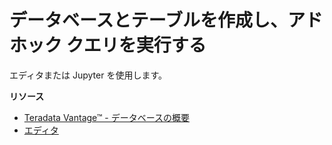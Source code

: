 データベースとテーブルを作成し、アドホック クエリを実行する
===========================================================

エディタまたは Jupyter を使用します。

**リソース**

-   [Teradata Vantage™ - データベースの概要](https://docs.teradata.com/search/all?query=Teradata+Vantage%25E2%2584%25A2+-+Database+Introduction&content-lang=en-US)
-   [エディタ](https://docs.teradata.com/search/all?query=エディタ&content-lang=en-US)
